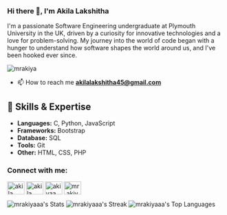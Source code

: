 
### Hi there 👋, I'm Akila Lakshitha

I'm a passionate Software Engineering undergraduate at Plymouth University in the UK, driven by a curiosity for innovative technologies and a love for problem-solving. My journey into the world of code began with a hunger to understand how software shapes the world around us, and I've been hooked ever since.

<p align="left"> <img src="https://komarev.com/ghpvc/?username=mrakiya&label=Profile%20views&color=0e75b6&style=flat" alt="mrakiya" /> </p>

- 📫 How to reach me **akilalakshitha45@gmail.com**

## 🚀 Skills & Expertise

- **Languages:** C, Python, JavaScript
- **Frameworks:** Bootstrap
- **Database:** SQL
- **Tools:** Git
- **Other:** HTML, CSS, PHP

<h3 align="left">Connect with me:</h3>
<p align="left">
<a href="https://linkedin.com/in/akila lakshitha" target="blank"><img align="center" src="https://raw.githubusercontent.com/rahuldkjain/github-profile-readme-generator/master/src/images/icons/Social/linked-in-alt.svg" alt="akila lakshitha" height="30" width="40" /></a>
<a href="https://fb.com/akila lakshitha" target="blank"><img align="center" src="https://raw.githubusercontent.com/rahuldkjain/github-profile-readme-generator/master/src/images/icons/Social/facebook.svg" alt="akila lakshitha" height="30" width="40" /></a>
<a href="https://instagram.com/akiyaa_xs" target="blank"><img align="center" src="https://raw.githubusercontent.com/rahuldkjain/github-profile-readme-generator/master/src/images/icons/Social/instagram.svg" alt="akiyaa_xs" height="30" width="40" /></a>
<a href="https://discord.gg/mr.akiyaa#1856" target="blank"><img align="center" src="https://raw.githubusercontent.com/rahuldkjain/github-profile-readme-generator/master/src/images/icons/Social/discord.svg" alt="mr.akiyaa#1856" height="30" width="40" /></a>
</p>


![mrakiyaaa's Stats](https://github-readme-stats.vercel.app/api?username=mrakiyaaa&theme=tokyonight&show_icons=true&hide_border=true&count_private=true)
![mrakiyaaa's Streak](https://github-readme-streak-stats.herokuapp.com/?user=mrakiyaaa&theme=tokyonight&hide_border=true)
![mrakiyaaa's Top Languages](https://github-readme-stats.vercel.app/api/top-langs/?username=mrakiyaaa&theme=tokyonight&show_icons=true&hide_border=true&layout=compact)
